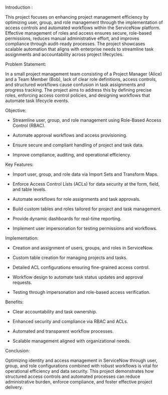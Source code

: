 Introduction :

This project focuses on enhancing project management efficiency by optimizing user, group, and role management through the implementation of access controls and automated workflows within the ServiceNow platform. Effective management of roles and access ensures secure, role-based permissions, reduces manual administrative effort, and improves compliance through audit-ready processes. The project showcases scalable automation that aligns with enterprise needs to streamline task assignments and accountability across project lifecycles.

Problem Statement:

In a small project management team consisting of a Project Manager (Alice) and a Team Member (Bob), lack of clear role definitions, access controls, and structured workflows cause confusion in task assignments and progress tracking. The project aims to address this by defining precise roles, enforcing access control policies, and designing workflows that automate task lifecycle events.

Objective:

* Streamline user, group, and role management using Role-Based Access Control (RBAC).

* Automate approval workflows and access provisioning.

* Ensure secure and compliant handling of project and task data.

* Improve compliance, auditing, and operational efficiency.

Key Features:

* Import user, group, and role data via Import Sets and Transform Maps.

* Enforce Access Control Lists (ACLs) for data security at the form, field, and table levels.

* Automate workflows for role assignments and task approvals.

* Build custom tables and roles tailored for project and task management.

* Provide dynamic dashboards for real-time reporting.

* Implement user impersonation for testing permissions and workflows.

Implementation:

* Creation and assignment of users, groups, and roles in ServiceNow.

* Custom table creation for managing projects and tasks.

* Detailed ACL configurations ensuring fine-grained access control.

* Workflow design to automate task status updates and approval requests.

* Testing through impersonation and role-based access verification.

Benefits:

* Clear accountability and task ownership.

* Enhanced security and compliance via RBAC and ACLs.

* Automated and transparent workflow processes.

* Scalable management aligned with organizational needs.

Conclusion:

Optimizing identity and access management in ServiceNow through user, group, and role configurations combined with robust workflows is vital for operational efficiency and data security. This project demonstrates how structured access controls and automated processes can reduce administrative burden, enforce compliance, and foster effective project delivery.

